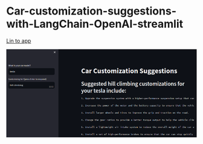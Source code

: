 # Car-customization-suggestions-with-LangChain-OpenAI-streamlit

[Lin to app](https://brianmutea-car-customization-suggestions-with-langc-main-gmjms7.streamlit.app/)

![app screenshot](https://github.com/brianMutea/Car-customization-suggestions-with-LangChain-OpenAI-streamlit/blob/main/Screenshot%20from%202023-11-24%2009-49-47.png)
